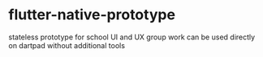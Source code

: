 # flutter-native-prototype
stateless prototype for school UI and UX group work
can be used directly on dartpad without additional tools
